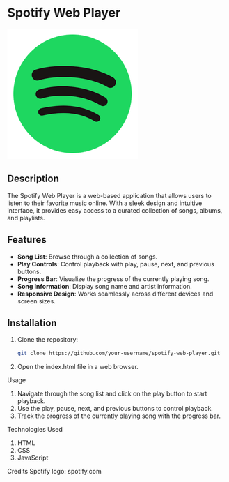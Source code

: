 # Spotify Web Player

![Spotify Logo](logo.png)

## Description

The Spotify Web Player is a web-based application that allows users to listen to their favorite music online. With a sleek design and intuitive interface, it provides easy access to a curated collection of songs, albums, and playlists.

## Features

- **Song List**: Browse through a collection of songs.
- **Play Controls**: Control playback with play, pause, next, and previous buttons.
- **Progress Bar**: Visualize the progress of the currently playing song.
- **Song Information**: Display song name and artist information.
- **Responsive Design**: Works seamlessly across different devices and screen sizes.

## Installation

1. Clone the repository:
   ```bash
   git clone https://github.com/your-username/spotify-web-player.git
2. Open the index.html file in a web browser.

Usage
1. Navigate through the song list and click on the play button to start playback.
2. Use the play, pause, next, and previous buttons to control playback.
3. Track the progress of the currently playing song with the progress bar.

Technologies Used
1. HTML
2. CSS
3. JavaScript

Credits
Spotify logo: spotify.com

